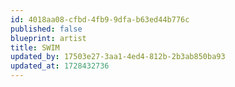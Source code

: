 ```yaml
---
id: 4018aa08-cfbd-4fb9-9dfa-b63ed44b776c
published: false
blueprint: artist
title: SWIM
updated_by: 17503e27-3aa1-4ed4-812b-2b3ab850ba93
updated_at: 1728432736
---
```

